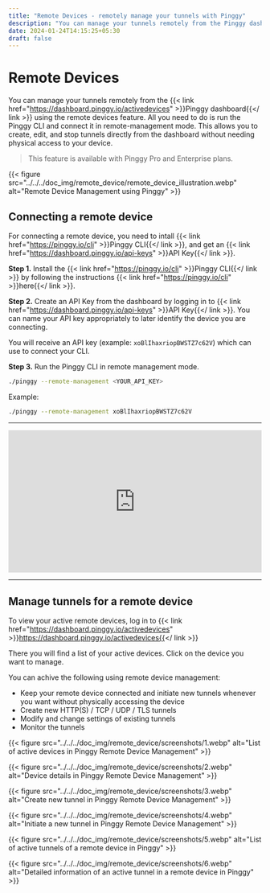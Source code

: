 ```yaml
---
title: "Remote Devices - remotely manage your tunnels with Pinggy"
description: "You can manage your tunnels remotely from the Pinggy dashboard using the remote devices feature. All you need to do is run the Pinggy CLI and connect it in remote-management mode. This allows you to create, edit, and stop tunnels directly from the dashboard without needing physical access to your device."
date: 2024-01-24T14:15:25+05:30
draft: false
---
```




# Remote Devices

You can manage your tunnels remotely from the {{< link href="https://dashboard.pinggy.io/activedevices" >}}Pinggy dashboard{{</ link >}} using the remote devices feature. All you need to do is run the Pinggy CLI and connect it in remote-management mode. This allows you to create, edit, and stop tunnels directly from the dashboard without needing physical access to your device.

> This feature is available with Pinggy Pro and Enterprise plans.

{{< figure src="../../../doc_img/remote_device/remote_device_illustration.webp" alt="Remote Device Management using Pinggy" >}}


## Connecting a remote device

For connecting a remote device, you need to intall {{< link href="https://pinggy.io/cli" >}}Pinggy CLI{{</ link >}}, and get an {{< link href="https://dashboard.pinggy.io/api-keys" >}}API Key{{</ link >}}.

**Step 1.** Install the  {{< link href="https://pinggy.io/cli" >}}Pinggy CLI{{</ link >}} by following the instructions {{< link href="https://pinggy.io/cli" >}}here{{</ link >}}.

**Step 2.** Create an API Key from the dashboard by logging in to {{< link href="https://dashboard.pinggy.io/api-keys" >}}API Key{{</ link >}}. You can name your API key appropriately to later identify the device you are connecting.


You will receive an API key (example: `xoBlIhaxriopBWSTZ7c62V`) which can use to connect your CLI.


**Step 3.** Run the Pinggy CLI in remote management mode.

```bash
./pinggy --remote-management <YOUR_API_KEY>
```

Example:

```bash
./pinggy --remote-management xoBlIhaxriopBWSTZ7c62V
```

---

<div style="position: relative; padding-bottom: 56.25%; height: 0; overflow: hidden; max-width: 100%; background: #000;">
  <iframe 
    src="https://www.youtube.com/embed/ocgcw7R-xB4?si=Bo796QMrC1SQJ5QL" 
    title="YouTube video player" 
    frameborder="0" 
    allow="accelerometer; autoplay; clipboard-write; encrypted-media; gyroscope; picture-in-picture; web-share" 
    referrerpolicy="strict-origin-when-cross-origin" 
    allowfullscreen 
    style="position: absolute; top: 0; left: 0; width: 100%; height: 100%;"
  ></iframe>
</div>

---

## Manage tunnels for a remote device

To view your active remote devices, log in to {{< link href="https://dashboard.pinggy.io/activedevices" >}}https://dashboard.pinggy.io/activedevices{{</ link >}}

There you will find a list of your active devices. Click on the device you want to manage.

You can achive the following using remote device management:

- Keep your remote device connected and initiate new tunnels whenever you want without physically accessing the device
- Create new HTTP(S) / TCP / UDP / TLS tunnels
- Modify and change settings of existing tunnels
- Monitor the tunnels



{{< figure src="../../../doc_img/remote_device/screenshots/1.webp" alt="List of active devices in Pinggy Remote Device Management" >}}

{{< figure src="../../../doc_img/remote_device/screenshots/2.webp" alt="Device details in Pinggy Remote Device Management" >}}

{{< figure src="../../../doc_img/remote_device/screenshots/3.webp" alt="Create new tunnel in Pinggy Remote Device Management" >}}

{{< figure src="../../../doc_img/remote_device/screenshots/4.webp" alt="Initiate a new tunnel in Pinggy Remote Device Management" >}}

{{< figure src="../../../doc_img/remote_device/screenshots/5.webp" alt="List of active tunnels of a remote device in Pinggy" >}}

{{< figure src="../../../doc_img/remote_device/screenshots/6.webp" alt="Detailed information of an active tunnel in a remote device in Pinggy" >}}


